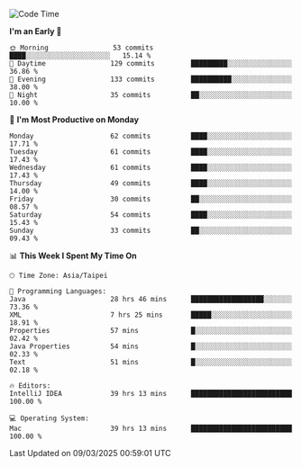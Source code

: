 <!--START_SECTION:waka-->
![Code Time](http://img.shields.io/badge/Code%20Time-1%2C806%20hrs%2011%20mins-blue)

**I'm an Early 🐤** 

```text
🌞 Morning                53 commits          ████░░░░░░░░░░░░░░░░░░░░░   15.14 % 
🌆 Daytime                129 commits         █████████░░░░░░░░░░░░░░░░   36.86 % 
🌃 Evening                133 commits         ██████████░░░░░░░░░░░░░░░   38.00 % 
🌙 Night                  35 commits          ██░░░░░░░░░░░░░░░░░░░░░░░   10.00 % 
```
📅 **I'm Most Productive on Monday** 

```text
Monday                   62 commits          ████░░░░░░░░░░░░░░░░░░░░░   17.71 % 
Tuesday                  61 commits          ████░░░░░░░░░░░░░░░░░░░░░   17.43 % 
Wednesday                61 commits          ████░░░░░░░░░░░░░░░░░░░░░   17.43 % 
Thursday                 49 commits          ████░░░░░░░░░░░░░░░░░░░░░   14.00 % 
Friday                   30 commits          ██░░░░░░░░░░░░░░░░░░░░░░░   08.57 % 
Saturday                 54 commits          ████░░░░░░░░░░░░░░░░░░░░░   15.43 % 
Sunday                   33 commits          ██░░░░░░░░░░░░░░░░░░░░░░░   09.43 % 
```


📊 **This Week I Spent My Time On** 

```text
🕑︎ Time Zone: Asia/Taipei

💬 Programming Languages: 
Java                     28 hrs 46 mins      ██████████████████░░░░░░░   73.36 % 
XML                      7 hrs 25 mins       █████░░░░░░░░░░░░░░░░░░░░   18.91 % 
Properties               57 mins             █░░░░░░░░░░░░░░░░░░░░░░░░   02.42 % 
Java Properties          54 mins             █░░░░░░░░░░░░░░░░░░░░░░░░   02.33 % 
Text                     51 mins             █░░░░░░░░░░░░░░░░░░░░░░░░   02.18 % 

🔥 Editors: 
IntelliJ IDEA            39 hrs 13 mins      █████████████████████████   100.00 % 

💻 Operating System: 
Mac                      39 hrs 13 mins      █████████████████████████   100.00 % 
```


 Last Updated on 09/03/2025 00:59:01 UTC
<!--END_SECTION:waka-->
